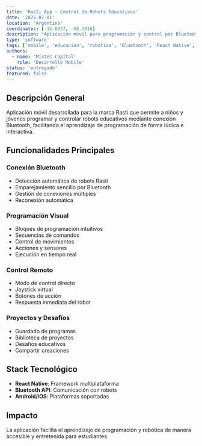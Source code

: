 ```yaml
---
title: 'Rasti App - Control de Robots Educativos'
date: '2025-07-01'
location: 'Argentina'
coordinates: [-34.6037, -58.3816]
description: 'Aplicación móvil para programación y control por Bluetooth de robots educativos Rasti.'
type: 'software'
tags: ['mobile', 'educación', 'robótica', 'Bluetooth', 'React Native', 'programación']
authors:
  - name: 'Mistec Capital'
    role: 'Desarrollo Mobile'
status: 'entregado'
featured: false
---
```


## Descripción General

Aplicación móvil desarrollada para la marca Rasti que permite a niños y jóvenes programar y controlar robots educativos mediante conexión Bluetooth, facilitando el aprendizaje de programación de forma lúdica e interactiva.

## Funcionalidades Principales

### Conexión Bluetooth

- Detección automática de robots Rasti
- Emparejamiento sencillo por Bluetooth
- Gestión de conexiones múltiples
- Reconexión automática

### Programación Visual

- Bloques de programación intuitivos
- Secuencias de comandos
- Control de movimientos
- Acciones y sensores
- Ejecución en tiempo real

### Control Remoto

- Modo de control directo
- Joystick virtual
- Botones de acción
- Respuesta inmediata del robot

### Proyectos y Desafíos

- Guardado de programas
- Biblioteca de proyectos
- Desafíos educativos
- Compartir creaciones

## Stack Tecnológico

- **React Native**: Framework multiplataforma
- **Bluetooth API**: Comunicación con robots
- **Android/iOS**: Plataformas soportadas

## Impacto

La aplicación facilita el aprendizaje de programación y robótica de manera accesible y entretenida para estudiantes.
